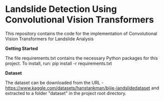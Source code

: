 # Landslide Detection Using Convolutional Vision Transformers
This repository contains the code for the implementation of Convolutional Vision Transformers for Landslide Analysis

**Getting Started**

The file requirements.txt contains the necessary Python packages for this project. To install, run: pip install -r requirements.txt

**Dataset**

The dataset can be downloaded from the URL - https://www.kaggle.com/datasets/hanstankman/bijie-landslidedataset and extracted to a folder "dataset" in the project root directory.
